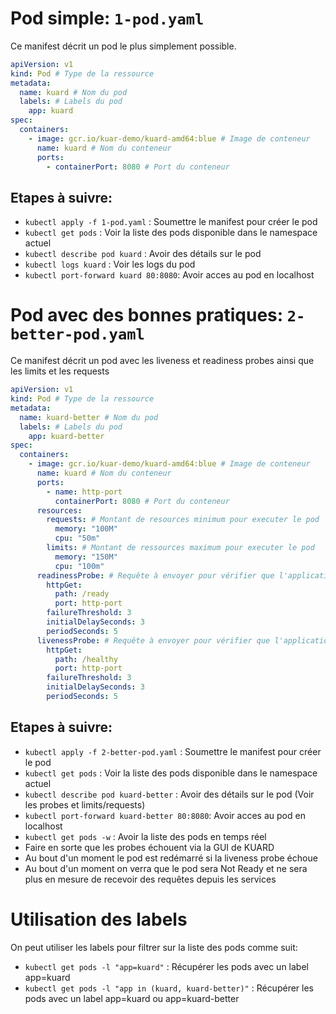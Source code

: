 # Pod simple: `1-pod.yaml`

Ce manifest décrit un pod le plus simplement possible.

```yaml
apiVersion: v1
kind: Pod # Type de la ressource
metadata:
  name: kuard # Nom du pod
  labels: # Labels du pod
    app: kuard
spec:
  containers:
    - image: gcr.io/kuar-demo/kuard-amd64:blue # Image de conteneur
      name: kuard # Nom du conteneur
      ports:
        - containerPort: 8080 # Port du conteneur
```

## Etapes à suivre:

- `kubectl apply -f 1-pod.yaml` : Soumettre le manifest pour créer le pod
- `kubectl get pods` : Voir la liste des pods disponible dans le namespace actuel
- `kubectl describe pod kuard` : Avoir des détails sur le pod
- `kubectl logs kuard` : Voir les logs du pod
- `kubectl port-forward kuard 80:8080`: Avoir acces au pod en localhost

# Pod avec des bonnes pratiques: `2-better-pod.yaml`

Ce manifest décrit un pod avec les liveness et readiness probes ainsi que les limits et les requests

```yaml
apiVersion: v1
kind: Pod # Type de la ressource
metadata:
  name: kuard-better # Nom du pod
  labels: # Labels du pod
    app: kuard-better
spec:
  containers:
    - image: gcr.io/kuar-demo/kuard-amd64:blue # Image de conteneur
      name: kuard # Nom du conteneur
      ports:
        - name: http-port
          containerPort: 8080 # Port du conteneur
      resources:
        requests: # Montant de resources minimum pour executer le pod
          memory: "100M"
          cpu: "50m"
        limits: # Montant de ressources maximum pour executer le pod
          memory: "150M"
          cpu: "100m"
      readinessProbe: # Requête à envoyer pour vérifier que l'application est ready
        httpGet:
          path: /ready
          port: http-port
        failureThreshold: 3
        initialDelaySeconds: 3
        periodSeconds: 5
      livenessProbe: # Requête à envoyer pour vérifier que l'application est healthy
        httpGet:
          path: /healthy
          port: http-port
        failureThreshold: 3
        initialDelaySeconds: 3
        periodSeconds: 5
```

## Etapes à suivre:

- `kubectl apply -f 2-better-pod.yaml` : Soumettre le manifest pour créer le pod
- `kubectl get pods` : Voir la liste des pods disponible dans le namespace actuel
- `kubectl describe pod kuard-better` : Avoir des détails sur le pod (Voir les probes et limits/requests)
- `kubectl port-forward kuard-better 80:8080`: Avoir acces au pod en localhost
- `kubectl get pods -w` : Avoir la liste des pods en temps réel
- Faire en sorte que les probes échouent via la GUI de KUARD
- Au bout d'un moment le pod est redémarré si la liveness probe échoue
- Au bout d'un moment on verra que le pod sera Not Ready et ne sera plus en mesure de recevoir des requêtes depuis les services

# Utilisation des labels

On peut utiliser les labels pour filtrer sur la liste des pods comme suit:

- `kubectl get pods -l "app=kuard"` : Récupérer les pods avec un label app=kuard
- `kubectl get pods -l "app in (kuard, kuard-better)"` : Récupérer les pods avec un label app=kuard ou app=kuard-better
